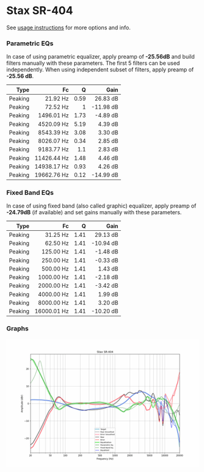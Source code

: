 # Stax SR-404
See [usage instructions](https://github.com/jaakkopasanen/AutoEq#usage) for more options and info.

### Parametric EQs
In case of using parametric equalizer, apply preamp of **-25.56dB** and build filters manually
with these parameters. The first 5 filters can be used independently.
When using independent subset of filters, apply preamp of **-25.56 dB**.

| Type    | Fc          |    Q | Gain      |
|--------:|------------:|-----:|----------:|
| Peaking | 21.92 Hz    | 0.59 | 26.83 dB  |
| Peaking | 72.52 Hz    | 1    | -11.98 dB |
| Peaking | 1496.01 Hz  | 1.73 | -4.89 dB  |
| Peaking | 4520.09 Hz  | 5.19 | 4.39 dB   |
| Peaking | 8543.39 Hz  | 3.08 | 3.30 dB   |
| Peaking | 8026.07 Hz  | 0.34 | 2.85 dB   |
| Peaking | 9183.77 Hz  | 1.1  | 2.83 dB   |
| Peaking | 11426.44 Hz | 1.48 | 4.46 dB   |
| Peaking | 14938.17 Hz | 0.93 | 4.26 dB   |
| Peaking | 19662.76 Hz | 0.12 | -14.99 dB |

### Fixed Band EQs
In case of using fixed band (also called graphic) equalizer, apply preamp of **-24.79dB**
(if available) and set gains manually with these parameters.

| Type    | Fc          |    Q | Gain      |
|--------:|------------:|-----:|----------:|
| Peaking | 31.25 Hz    | 1.41 | 29.13 dB  |
| Peaking | 62.50 Hz    | 1.41 | -10.94 dB |
| Peaking | 125.00 Hz   | 1.41 | -1.48 dB  |
| Peaking | 250.00 Hz   | 1.41 | -0.33 dB  |
| Peaking | 500.00 Hz   | 1.41 | 1.43 dB   |
| Peaking | 1000.00 Hz  | 1.41 | -2.18 dB  |
| Peaking | 2000.00 Hz  | 1.41 | -3.42 dB  |
| Peaking | 4000.00 Hz  | 1.41 | 1.99 dB   |
| Peaking | 8000.00 Hz  | 1.41 | 3.20 dB   |
| Peaking | 16000.01 Hz | 1.41 | -10.20 dB |

### Graphs
![](./Stax%20SR-404.png)